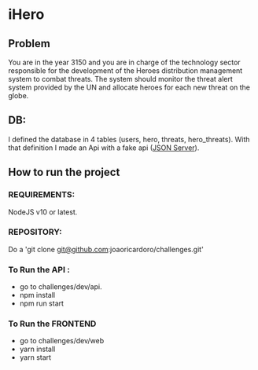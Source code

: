 # iHero

## Problem

You are in the year 3150 and you are in charge of the technology sector responsible for the development of the Heroes distribution management system to combat threats. The system should monitor the threat alert system provided by the UN and allocate heroes for each new threat on the globe.

## DB:

I defined the database in 4 tables (users, hero, threats, hero_threats). With that definition I made an Api with a fake api ([JSON Server](https://www.npmjs.com/package/json-server)).

## How to run the project

### REQUIREMENTS:

NodeJS v10 or latest.

### REPOSITORY:

Do a 'git clone [git@github.com](mailto:git@github.com):joaoricardoro/challenges.git'

### To Run the API :

- go to challenges/dev/api.
- npm install
- npm run start

### To Run the FRONTEND

- go to challenges/dev/web
- yarn install
- yarn start